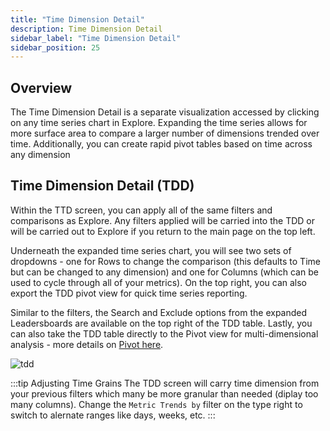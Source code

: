```yaml
---
title: "Time Dimension Detail"
description: Time Dimension Detail
sidebar_label: "Time Dimension Detail"
sidebar_position: 25
---
```


## Overview

The Time Dimension Detail is a separate visualization accessed by clicking on any time series chart in Explore. Expanding the time series allows for more surface area to compare a larger number of dimensions trended over time. Additionally, you can create rapid pivot tables based on time across any dimension

## Time Dimension Detail (TDD)

Within the TTD screen, you can apply all of the same filters and comparisons as Explore. Any filters applied will be carried into the TDD or will be carried out to Explore if you return to the main page on the top left. 

Underneath the expanded time series chart, you will see two sets of dropdowns - one for Rows to change the comparison (this defaults to Time but can be changed to any dimension) and one for Columns (which can be used to cycle through all of your metrics). On the top right, you can also export the TDD pivot view for quick time series reporting. 

Similar to the filters, the Search and Exclude options from the expanded Leadersboards are available on the top right of the TDD table. Lastly, you can also take the TDD table directly to the Pivot view for multi-dimensional analysis - more details on [Pivot here](pivot.md).

    
![tdd](../../static/img/explore/tdd/tdd.gif)
 
:::tip Adjusting Time Grains
The TDD screen will carry time dimension from your previous filters which many be more granular than needed (diplay too many columns). Change the ```Metric Trends by``` filter on the type right to switch to alernate ranges like days, weeks, etc.
:::